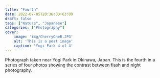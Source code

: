 ```yaml
---
title: "Fourth"
date: 2022-07-05T20:36:33+03:00
draft: false
tags: ["Nature", "Japanese"]
categories: ["Photography"]
cover:
    image: 'img/CherryOneB.JPG'
    alt: 'This is a post image'
    caption: 'Yogi Park 4 of 4'
---
```


Photograph taken near Yogi Park in Okinawa, Japan. This is the fourth in a series of four photos showing the contrast between flash and night photography.
